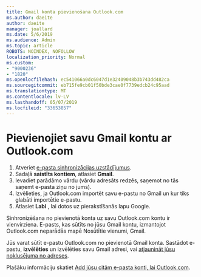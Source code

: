 ```yaml
---
title: Gmail konta pievienošana Outlook.com
ms.author: daeite
author: daeite
manager: joallard
ms.date: 5/6/2019
ms.audience: Admin
ms.topic: article
ROBOTS: NOINDEX, NOFOLLOW
localization_priority: Normal
ms.custom:
- "9000236"
- "1820"
ms.openlocfilehash: ec541066a0dc6047d1e32409048b3b743dd482ca
ms.sourcegitcommit: eb715fe9cb01f50bde3cae0f7739edcb24c95aad
ms.translationtype: MT
ms.contentlocale: lv-LV
ms.lasthandoff: 05/07/2019
ms.locfileid: "33653857"
---
```

# <a name="add-your-gmail-account-to-outlookcom"></a>Pievienojiet savu Gmail kontu ar Outlook.com

1. Atveriet [e-pasta sinhronizācijas uzstādījumus](https://go.microsoft.com/fwlink/?linkid=875264).
2. Sadaļā **saistīts kontiem**, atlasiet **Gmail**.
3. Ievadiet parādāmo vārdu (vārdu adresāts redzēs, saņemot no tās saņemt e-pasta ziņu no jums).
4. Izvēlieties, ja Outlook.com importēt savu e-pastu no Gmail un kur tiks glabāti importētie e-pastu.
5. Atlasiet **Labi** , lai dotos uz pierakstīšanās lapu Google.

Sinhronizēšana no pievienotā konta uz savu Outlook.com kontu ir vienvirziena. E-pasts, kas sūtīts no jūsu Gmail kontu, izmantojot Outlook.com neparādās mapē Nosūtītie vienumi, Gmail.

Jūs varat sūtīt e-pastu Outlook.com no pievienotā Gmail konta. Sastādot e-pastu, **izvēlēties** un izvēlēties savu Gmail adresi, vai [atjaunināt jūsu noklusējuma no adreses](https://go.microsoft.com/fwlink/?linkid=875264).

Plašāku informāciju skatiet [Add jūsu citām e-pasta konti, lai Outlook.com](https://support.office.com/article/c5224df4-5885-4e79-91ba-523aa743f0ba).